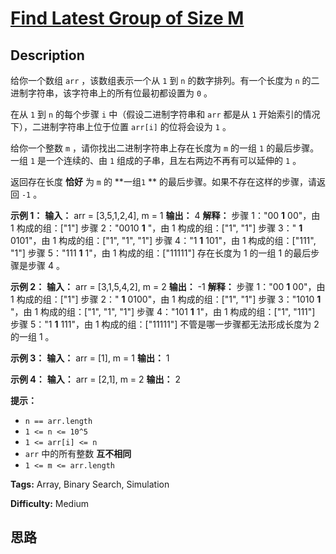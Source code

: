 # [Find Latest Group of Size M][title]

## Description

给你一个数组 `arr` ，该数组表示一个从 `1` 到 `n` 的数字排列。有一个长度为 `n` 的二进制字符串，该字符串上的所有位最初都设置为 `0`
。

在从 `1` 到 `n` 的每个步骤 `i` 中（假设二进制字符串和 `arr` 都是从 `1` 开始索引的情况下），二进制字符串上位于位置
`arr[i]` 的位将会设为 `1` 。

给你一个整数 `m` ，请你找出二进制字符串上存在长度为 `m` 的一组 `1` 的最后步骤。一组 `1` 是一个连续的、由 `1`
组成的子串，且左右两边不再有可以延伸的 `1` 。

返回存在长度 **恰好** 为 `m` 的 **一组`1` ** 的最后步骤。如果不存在这样的步骤，请返回 `-1` 。



**示例 1：**
            **输入：** arr = [3,5,1,2,4], m = 1    **输出：** 4    **解释：** 步骤 1："00 **1** 00"，由 1 构成的组：["1"]    步骤 2："0010 **1** "，由 1 构成的组：["1", "1"]    步骤 3：" **1** 0101"，由 1 构成的组：["1", "1", "1"]    步骤 4："1 **1** 101"，由 1 构成的组：["111", "1"]    步骤 5："111 **1** 1"，由 1 构成的组：["11111"]    存在长度为 1 的一组 1 的最后步骤是步骤 4 。

**示例 2：**
            **输入：** arr = [3,1,5,4,2], m = 2    **输出：** -1    **解释：** 步骤 1："00 **1** 00"，由 1 构成的组：["1"]    步骤 2：" **1** 0100"，由 1 构成的组：["1", "1"]    步骤 3："1010 **1** "，由 1 构成的组：["1", "1", "1"]    步骤 4："101 **1** 1"，由 1 构成的组：["1", "111"]    步骤 5："1 **1** 111"，由 1 构成的组：["11111"]    不管是哪一步骤都无法形成长度为 2 的一组 1 。    

**示例 3：**
            **输入：** arr = [1], m = 1    **输出：** 1    

**示例 4：**
            **输入：** arr = [2,1], m = 2    **输出：** 2    



**提示：**

  * `n == arr.length`
  * `1 <= n <= 10^5`
  * `1 <= arr[i] <= n`
  * `arr` 中的所有整数 **互不相同**
  * `1 <= m <= arr.length`


**Tags:** Array, Binary Search, Simulation

**Difficulty:** Medium

## 思路

[title]: https://leetcode-cn.com/problems/find-latest-group-of-size-m
